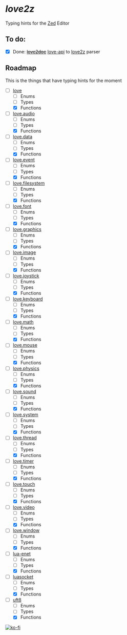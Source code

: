 # *love2z*
Typing hints for the [Zed](https://zed.dev/) Editor

## To do:
- [X] Done: ~~[love2doc](https://github.com/alejandro-alzate/love2doc)~~ [love-api](https://github.com/love2d-community/love-api) to [love2z](https://github.com/alejandro-alzate/love2z) parser

## Roadmap
This is the things that have typing hints for the moment

- [ ] [love](./src/love.lua)
	- [ ] Enums
	- [ ] Types
	- [X] Functions
- [ ] [love.audio](./src/love.audio.lua)
	- [ ] Enums
	- [ ] Types
	- [X] Functions
- [ ] [love.data](./src/love.data.lua)
	- [ ] Enums
	- [ ] Types
	- [X] Functions
- [ ] [love.event](./src/love.event.lua)
	- [ ] Enums
	- [ ] Types
	- [X] Functions
- [ ] [love.filesystem](./src/love.filesystem.lua)
	- [ ] Enums
	- [ ] Types
	- [X] Functions
- [ ] [love.font](./src/love.font.lua)
	- [ ] Enums
	- [ ] Types
	- [X] Functions
- [ ] [love.graphics](./src/love.graphics.lua)
	- [ ] Enums
	- [ ] Types
	- [X] Functions
- [ ] [love.image](./src/love.image.lua)
	- [ ] Enums
	- [ ] Types
	- [X] Functions
- [ ] [love.joystick](./src/love.joystick.lua)
	- [ ] Enums
	- [ ] Types
	- [X] Functions
- [ ] [love.keyboard](./src/love.keyboard.lua)
	- [ ] Enums
	- [ ] Types
	- [X] Functions
- [ ] [love.math](./src/love.math.lua)
	- [ ] Enums
	- [ ] Types
	- [X] Functions
- [ ] [love.mouse](./src/love.mouse.lua)
	- [ ] Enums
	- [ ] Types
	- [X] Functions
- [ ] [love.physics](./src/love.physics.lua)
	- [ ] Enums
	- [ ] Types
	- [X] Functions
- [ ] [love.sound](./src/love.sound.lua)
	- [ ] Enums
	- [ ] Types
	- [X] Functions
- [ ] [love.system](./src/love.system.lua)
	- [ ] Enums
	- [ ] Types
	- [X] Functions
- [ ] [love.thread](./src/love.thread.lua)
	- [ ] Enums
	- [ ] Types
	- [X] Functions
- [ ] [love.timer](./src/love.timer.lua)
	- [ ] Enums
	- [ ] Types
	- [X] Functions
- [ ] [love.touch](./src/love.touch.lua)
	- [ ] Enums
	- [ ] Types
	- [X] Functions
- [ ] [love.video](./src/love.video.lua)
	- [ ] Enums
	- [ ] Types
	- [X] Functions
- [ ] [love.window](./src/love.window.lua)
	- [ ] Enums
	- [ ] Types
	- [X] Functions
- [ ] [lua-enet](./src/lua-enet.lua)
	- [ ] Enums
	- [ ] Types
	- [X] Functions
- [ ] [luasocket](./src/luasocket.lua)
	- [ ] Enums
	- [ ] Types
	- [X] Functions
- [ ] [uft8](./src/uft8.lua)
	- [ ] Enums
	- [ ] Types
	- [X] Functions

[![ko-fi](https://ko-fi.com/img/githubbutton_sm.svg)](https://ko-fi.com/L3L2SNDWO)
